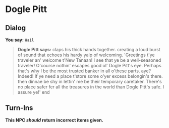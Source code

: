 # Dogle Pitt
## Dialog

**You say:** `Hail`



>**Dogle Pitt says:** claps his thick hands together. creating a loud burst of sound that echoes his hardy yalp of welcoming. 'Greetings t'ye traveler an' welcome t'New Tanaan! I see that ye be a well-seasoned traveler! O'course nothin' escapes good ol' Dogle Pitt's eye. Perhaps that's why I be the most trusted banker in all o'these parts. aye? Indeed! If ye need a place t'store some o'yer excess belongin's there. then dinnae be shy in lettin' me be their temporary caretaker. There's no place safer fer all the treasures in the world than Dogle Pitt's safe. I assure ye!'
end

## Turn-Ins



**This NPC *should* return incorrect items given.**





